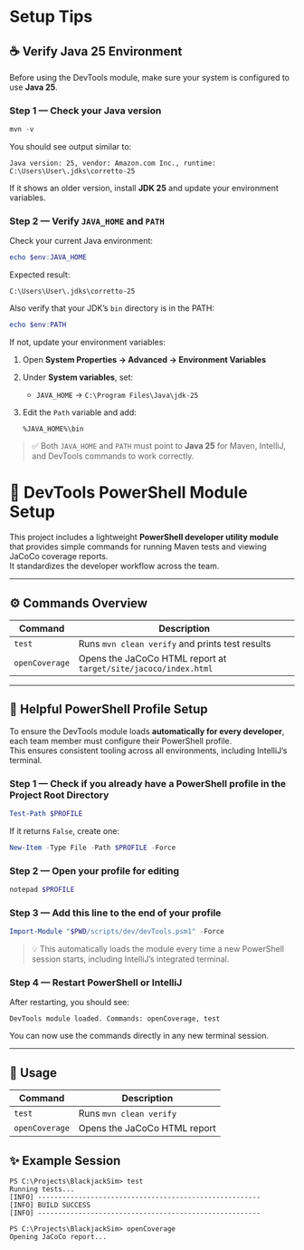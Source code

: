 # Setup Tips
## ☕ Verify Java 25 Environment

Before using the DevTools module, make sure your system is configured to use **Java 25**.

### Step 1 — Check your Java version

```powershell
mvn -v
````

You should see output similar to:

```
Java version: 25, vendor: Amazon.com Inc., runtime: C:\Users\User\.jdks\corretto-25
```

If it shows an older version, install **JDK 25** and update your environment variables.

### Step 2 — Verify `JAVA_HOME` and `PATH`

Check your current Java environment:

```powershell
echo $env:JAVA_HOME
```

Expected result:

```
C:\Users\User\.jdks\corretto-25
```

Also verify that your JDK’s `bin` directory is in the PATH:

```powershell
echo $env:PATH
```

If not, update your environment variables:

1. Open **System Properties → Advanced → Environment Variables**
2. Under **System variables**, set:

    * `JAVA_HOME` → `C:\Program Files\Java\jdk-25`
3. Edit the `Path` variable and add:

   ```
   %JAVA_HOME%\bin
   ```

> ✅ Both `JAVA_HOME` and `PATH` must point to **Java 25** for Maven, IntelliJ, and DevTools commands to work correctly.


# 🧰 DevTools PowerShell Module Setup

This project includes a lightweight **PowerShell developer utility module** that provides simple commands for running Maven tests and viewing JaCoCo coverage reports.  
It standardizes the developer workflow across the team.

---

## ⚙️ Commands Overview

| Command        | Description                                                     |
|----------------|-----------------------------------------------------------------|
| `test`         | Runs `mvn clean verify` and prints test results                 |
| `openCoverage` | Opens the JaCoCo HTML report at `target/site/jacoco/index.html` |

---

## 🧠 Helpful PowerShell Profile Setup

To ensure the DevTools module loads **automatically for every developer**, each team member must configure their PowerShell profile.  
This ensures consistent tooling across all environments, including IntelliJ’s terminal.

### Step 1 — Check if you already have a PowerShell profile in the Project Root Directory

```powershell
Test-Path $PROFILE
````

If it returns `False`, create one:

```powershell
New-Item -Type File -Path $PROFILE -Force
```

### Step 2 — Open your profile for editing

```powershell
notepad $PROFILE
```

### Step 3 — Add this line to the end of your profile

```powershell
Import-Module "$PWD/scripts/dev/devTools.psm1" -Force
```

> 💡 This automatically loads the module every time a new PowerShell session starts, including IntelliJ’s integrated terminal.

### Step 4 — Restart PowerShell or IntelliJ

After restarting, you should see:

```
DevTools module loaded. Commands: openCoverage, test
```

You can now use the commands directly in any new terminal session.

---

## 🧪 Usage

| Command                        | Description                       |
|--------------------------------|-----------------------------------|
| `test`                         | Runs `mvn clean verify`           |
| `openCoverage`                 | Opens the JaCoCo HTML report      |


## ✨ Example Session

```
PS C:\Projects\BlackjackSim> test
Running tests...
[INFO] -------------------------------------------------------
[INFO] BUILD SUCCESS
[INFO] -------------------------------------------------------

PS C:\Projects\BlackjackSim> openCoverage
Opening JaCoCo report...
```
